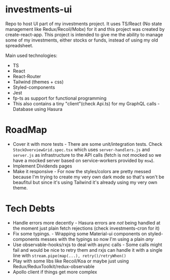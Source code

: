 # investments-ui

Repo to host UI part of my investments project. It uses TS/React (No state management like Redux/Recoil/Mobx) for it and this project was created by create-react-app. This project is intended to give me the ability to manage some of my investments, either stocks or funds, instead of using my old spreadsheet.

Main used technologies:
* TS
* React
* React-Router
* Tailwind (themes + css)
* Styled-components
* Jest
* fp-ts as support for functional programming
* This also contains a tiny "client"(check Api.ts) for my GraphQL calls - Database using Hasura

# RoadMap

* Cover it with more tests - There are some unit/integration tests. Check `StockOverviewGrid.spec.tsx` which uses `server-handlers.js` and `server.js` as infrastructure to the API calls (fetch is not mocked so we have a mocked server based on service-workers provided by `msw`).
* Implement Dividends pages
* Make it responsive - For now the styles/colors are pretty messed because I'm trying to create my very own dark mode so that's won't be beaufitul but since it's using Tailwind it's already using my very own theme.

# Tech Debts

* Handle errors more decently - Hasura errors are *not* being handled at the moment just plain fetch rejections (check investments-cron for it)
* Fix some typings. - Wrapping some Material-ui components on styled-components messes with the typings so now I'm using a plain *any*
* Use observable-hooks/rxjs to deal with async calls - Some calls might fail and would be nice to retry them and rxjs can handle it with a single line with `stream.pipe(map(...), retry()/retryWhen()`
* Play with some libs like Recoil/Koa or maybe just using Redux/ReduxToolkit/redux-observable
* Apollo client if things get more complex

